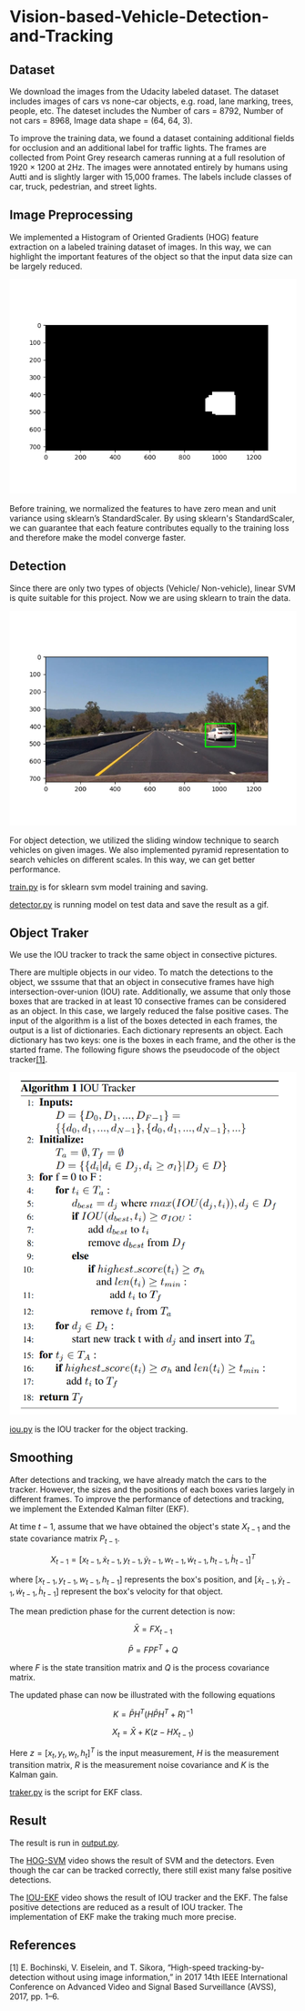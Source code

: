 # Vision-based-Vehicle-Detection-and-Tracking

## Dataset

We download the images from the Udacity labeled dataset. The dataset includes images of cars vs none-car objects, e.g. road, lane marking, trees, people, etc. The dateset includes the Number of cars = 8792, Number of not cars = 8968, Image data shape = (64, 64, 3).

To improve the training data, we found a dataset containing additional fields for occlusion and an additional label for traffic lights. The frames are collected from Point Grey research cameras running at a full resolution of 1920 $\times$ 1200 at 2Hz. The images were annotated entirely by humans using Autti and is slightly larger with 15,000 frames. The labels include classes of car, truck, pedestrian, and street lights.

## Image Preprocessing

We implemented a Histogram of Oriented Gradients (HOG) feature extraction on a labeled training dataset of images. In this way, we can highlight the important features of the object so that the input data size can be largely reduced.

![heatmap of the detected car](export/heatmap.png)

Before training, we normalized the features to have zero mean and unit variance using sklearn’s StandardScaler. By using sklearn's StandardScaler, we can guarantee that each feature contributes equally to the training loss and therefore make the model converge faster.

## Detection

Since there are only two types of objects (Vehicle/ Non-vehicle), linear SVM is quite suitable for this project. Now we are using sklearn to train the data.

![SVM result](export/svm_result.png)

For object detection, we utilized the sliding window technique to search vehicles on given images. We also implemented pyramid representation to search vehicles on different scales. In this way, we can get better performance.

[train.py](train.py) is for sklearn svm model training and saving.

[detector.py](detector.py) is running model on test data and save the result as a gif.

## Object Traker

We use the IOU tracker to track the same object in consective pictures.

There are multiple objects in our video. To match the detections to the object, we  sssume that that an object in consecutive frames have high intersection-over-union (IOU) rate. Additionally, we assume that only those boxes that are tracked in at least 10 consective frames can be considered as an object. In this case, we largely reduced the false positive cases. The input of the algorithm is a list of the boxes detected in each frames, the output is a list of dictionaries. Each dictionary represents an object. Each dictionary has two keys: one is the boxes in each frame, and the other is the started frame. The following figure shows the pseudocode of the object tracker[[1]](#1).

![IOU tracker](export/iou.png)

[iou.py](iou.py) is the IOU tracker for the object tracking.

## Smoothing

After detections and tracking, we have already match the cars to the tracker. However, the sizes and the positions of each boxes varies largely in different frames. To improve the performance of detections and tracking, we implement the Extended Kalman filter (EKF).

At time $t-1$, assume that we have obtained the object's state $X_{t-1}$ and the state covariance matrix $P_{t-1}$.

$$X_{t-1} = [x_{t-1}, \dot{x}_{t-1}, y_{t-1}, \dot{y}_{t-1}, w_{t-1}, \dot{w}_{t-1}, h_{t-1}, \dot{h}_{t-1}]^T$$

where $[x_{t-1}, y_{t-1}, w_{t-1}, h_{t-1}]$ represents the box's position, and $[\dot{x}_{t-1}, \dot{y}_{t-1}, \dot{w}_{t-1}, \dot{h}_{t-1}]$ represent the box's velocity for that object.

The mean prediction phase for the current detection is now:

$$\bar{X} = F X_{t-1}$$

$$\bar{P} = F P F^T + Q$$

where $F$ is the state transition matrix and $Q$ is the process covariance matrix.

The updated phase can now be illustrated with the following equations

$$K = \bar{P}H^T(H\bar{P}H^T + R)^{-1}$$

$$X_{t} = \bar{X} + K(z - HX_{t-1})$$

Here $z = [x_t, y_t, w_t, h_t]^T$ is the input measurement, $H$ is the measurement transition matrix, $R$ is the measurement noise covariance and $K$ is the Kalman gain.

[traker.py](tracker.py) is the script for EKF class.

## Result

The result is run in [output.py](output.py). 

The [HOG-SVM](https://drive.google.com/file/d/1KKJEABT-NJdYPuam89bLYOBDXPV8y2d2/view?usp=sharing) video shows the result of SVM and the detectors. Even though the car can be tracked correctly, there still exist many false positive detections.

The [IOU-EKF](https://drive.google.com/file/d/1YCHt2uwTb3msRnQfuGOGn-i-WPxCi264/view?usp=sharing) video shows the result of IOU tracker and the EKF. The false positive detections are reduced as a result of IOU tracker. The implementation of EKF make the traking much more precise.

## References

<a id = "1">[1]</a>
E. Bochinski, V. Eiselein, and T. Sikora, “High-speed tracking-by-detection without using
image information,” in 2017 14th IEEE International Conference on Advanced Video and
Signal Based Surveillance (AVSS), 2017, pp. 1–6.
